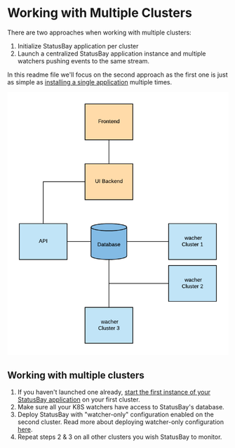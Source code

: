 # Working with Multiple Clusters

There are two approaches when working with multiple clusters:
1. Initialize StatusBay application per cluster
2. Launch a centralized StatusBay application instance and multiple watchers pushing events to the same stream.

In this readme file we'll focus on the second approach as the first one is just as simple as [installing a single application]() multiple times.

![Multiple Clusters](../images/multiple-clusters.png)

## Working with multiple clusters
1. If you haven't launched one already, [start the first instance of your StatusBay application](https://github.com/similarweb/statusbay-helm) on your first cluster.
2. Make sure all your K8S watchers have access to StatusBay's database.
3. Deploy StatusBay with "watcher-only" configuration enabled on the second cluster. Read more about deploying watcher-only configuration [here](https://github.com/similarweb/statusbay-helm/blob/master/watcher.yaml.example).
4. Repeat steps 2 & 3 on all other clusters you wish StatusBay to monitor.
